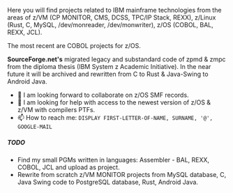 Here you will find projects related to IBM mainframe technologies from the areas of z/VM (CP MONITOR, CMS, DCSS, TPC/IP Stack, REXX), z/Linux (Rust, C, MySQL, /dev/monreader, /dev/monwriter), z/OS (COBOL, BAL, REXX, JCL).

The most recent are COBOL projects for z/OS.

**SourceForge.net's** migrated legacy and substandard code of zpmd & zmpc from the diploma thesis (IBM System z Academic Initiative). In the near future it will be archived and rewritten from C to Rust & Java-Swing to Android Java.

- 👯 I am looking forward to collaborate on z/OS SMF records.
- 🤔 I am looking for help with access to the newest version of z/OS & z/VM with compilers PTFs.
- 📫 How to reach me: `DISPLAY FIRST-LETTER-OF-NAME, SURNAME, '@', GOOGLE-MAIL`
##### TODO
* Find my small PGMs written in languages: Assembler - BAL, REXX, COBOL, JCL and upload as project.
* Rewrite from scratch z/VM MONITOR projects from MySQL database, C, Java Swing code to PostgreSQL database, Rust, Android Java.
<!--
**pak-center/pak-center** is a ✨ _special_ ✨ repository because its `README.md` (this file) appears on your GitHub profile.

Here are some ideas to get you started:

- 🔭 I’m currently working on ...
- 🌱 I’m currently learning ...
- 👯 I’m looking to collaborate on ...
- 🤔 I’m looking for help with ...
- 💬 Ask me about ...
- 📫 How to reach me: ...
- 😄 Pronouns: ...
- ⚡ Fun fact: ...
-->
